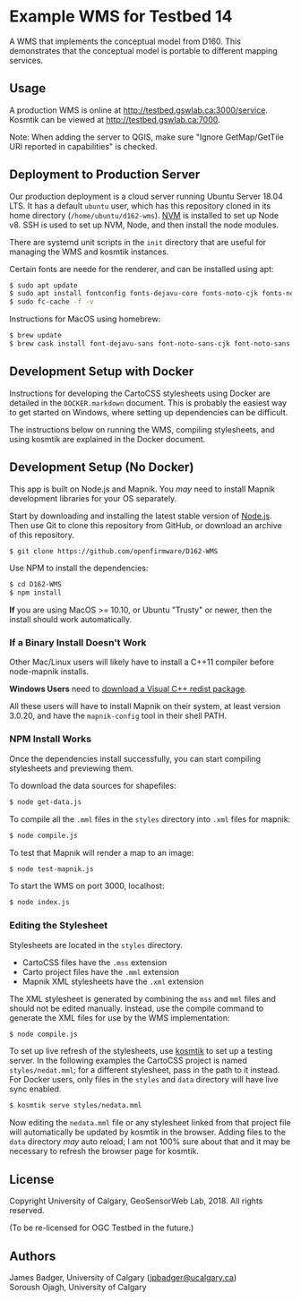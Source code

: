 # Example WMS for Testbed 14

A WMS that implements the conceptual model from D160. This demonstrates that the conceptual model is portable to different mapping services.

## Usage

A production WMS is online at http://testbed.gswlab.ca:3000/service. Kosmtik can be viewed at http://testbed.gswlab.ca:7000.

Note: When adding the server to QGIS, make sure "Ignore GetMap/GetTile URI reported in capabilities" is checked.

## Deployment to Production Server

Our production deployment is a cloud server running Ubuntu Server 18.04 LTS. It has a default `ubuntu` user, which has this repository cloned in its home directory (`/home/ubuntu/d162-wms`). [NVM][] is installed to set up Node v8. SSH is used to set up NVM, Node, and then install the node modules.

There are systemd unit scripts in the `init` directory that are useful for managing the WMS and kosmtik instances.

Certain fonts are neede for the renderer, and can be installed using apt:

```sh
$ sudo apt update
$ sudo apt install fontconfig fonts-dejavu-core fonts-noto-cjk fonts-noto-hinted fonts-noto-unhinted fonts-hanazono ttf-unifont fonts-open-sans
$ sudo fc-cache -f -v
```

Instructions for MacOS using homebrew:

```sh
$ brew update
$ brew cask install font-dejavu-sans font-noto-sans-cjk font-noto-sans font-hanamina font-gnu-unifont font-open-sans
```

[NVM]: https://github.com/creationix/nvm

## Development Setup with Docker

Instructions for developing the CartoCSS stylesheets using Docker are detailed in the `DOCKER.markdown` document. This is probably the easiest way to get started on Windows, where setting up dependencies can be difficult.

The instructions below on running the WMS, compiling stylesheets, and using kosmtik are explained in the Docker document.

## Development Setup (No Docker)

This app is built on Node.js and Mapnik. You *may* need to install Mapnik development libraries for your OS separately.

Start by downloading and installing the latest stable version of [Node.js][]. Then use Git to clone this repository from GitHub, or download an archive of this repository.

```sh
$ git clone https://github.com/openfirmware/D162-WMS
```

Use NPM to install the dependencies:

```sh
$ cd D162-WMS
$ npm install
```

**If** you are using MacOS >= 10.10, or Ubuntu "Trusty" or newer, then the install should work automatically.

[Node.js]: https://nodejs.org/

### If a Binary Install Doesn't Work

Other Mac/Linux users will likely have to install a C++11 compiler before node-mapnik installs.

**Windows Users** need to [download a Visual C++ redist package][vcredist].

All these users will have to install Mapnik on their system, at least version 3.0.20, and have the `mapnik-config` tool in their shell PATH.

[vcredist]: https://github.com/mapnik/node-mapnik#windows-specific

### NPM Install Works

Once the dependencies install successfully, you can start compiling stylesheets and previewing them.

To download the data sources for shapefiles:

```sh
$ node get-data.js
```

To compile all the `.mml` files in the `styles` directory into `.xml` files for mapnik:

```sh
$ node compile.js
```

To test that Mapnik will render a map to an image:

```sh
$ node test-mapnik.js
```

To start the WMS on port 3000, localhost:

```sh
$ node index.js
```

### Editing the Stylesheet

Stylesheets are located in the `styles` directory. 

* CartoCSS files have the `.mss` extension
* Carto project files have the `.mml` extension
* Mapnik XML stylesheets have the `.xml` extension

The XML stylesheet is generated by combining the `mss` and `mml` files and should not be edited manually. Instead, use the compile command to generate the XML files for use by the WMS implementation:

```sh
$ node compile.js
```

To set up live refresh of the stylesheets, use [kosmtik][] to set up a testing server. In the following examples the CartoCSS project is named `styles/nedat.mml`; for a different stylesheet, pass in the path to it instead. For Docker users, only files in the `styles` and `data` directory will have live sync enabled.

```sh
$ kosmtik serve styles/nedata.mml
```

Now editing the `nedata.mml` file or any stylesheet linked from that project file will automatically be updated by kosmtik in the browser. Adding files to the `data` directory *may* auto reload; I am not 100% sure about that and it may be necessary to refresh the browser page for kosmtik.

[kosmtik]: https://github.com/kosmtik/kosmtik

## License

Copyright University of Calgary, GeoSensorWeb Lab, 2018. All rights reserved.

(To be re-licensed for OGC Testbed in the future.)

## Authors

James Badger, University of Calgary (<jpbadger@ucalgary.ca>)  
Soroush Ojagh, University of Calgary

